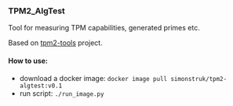 ### TPM2_AlgTest

Tool for measuring TPM capabilities, generated primes etc.

Based on [tpm2-tools](https://github.com/tpm2-software/tpm2-tools) project.

#### How to use:
* download a docker image: `docker image pull simonstruk/tpm2-algtest:v0.1`
* run script: `./run_image.py`
